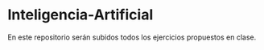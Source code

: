 # Inteligencia-Artificial
En este repositorio serán subidos todos los ejercicios propuestos en clase.
